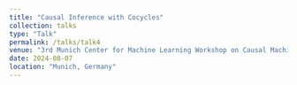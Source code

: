 ```yaml
---
title: "Causal Inference with Cocycles"
collection: talks
type: "Talk"
permalink: /talks/talk4
venue: "3rd Munich Center for Machine Learning Workshop on Causal Machine Learning, Ludwig Maximilian University of Munich"
date: 2024-08-07
location: "Munich, Germany"
---
```


